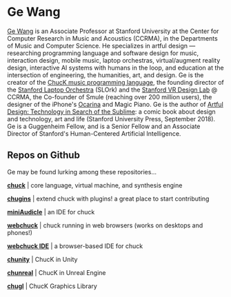 # Ge Wang #

[Ge Wang](https://ccrma.stanford.edu/~ge/) is an Associate Professor at Stanford University at the Center for Computer Research in Music and Acoustics (CCRMA), in the Departments of Music and Computer Science. He specializes in artful design — researching programming language and software design for music, interaction design, mobile music, laptop orchestras, virtual/augment reality design, interactive AI systems with humans in the loop, and education at the intersection of engineering, the humanities, art, and design. Ge is the creator of the [ChucK music programming language](https://chuck.stanford.edu/), the founding director of the [Stanford Laptop Orchestra](https://slork.stanford.edu/) (SLOrk) and the [Stanford VR Design Lab](https://xr.stanford.edu/) @ CCRMA, the Co-founder of Smule (reaching over 200 million users), the designer of the iPhone's [Ocarina](https://artful.design/ocarina/) and Magic Piano. Ge is the author of [Artful Design: Technology in Search of the Sublime](https://artful.design/): a comic book about design and technology, art and life (Stanford University Press, September 2018). Ge is a Guggenheim Fellow, and is a Senior Fellow and an Associate Director of Stanford's Human-Centered Artificial Intelligence.

## Repos on Github ##

Ge may be found lurking among these repositories...

[**chuck**](https://github.com/ccrma/chuck) | core language, virtual machine, and synthesis engine

[**chugins**](https://github.com/ccrma/chugins) | extend chuck with plugins! a great place to start contributing

[**miniAudicle**](https://github.com/ccrma/miniAudicle) | an IDE for chuck

[**webchuck**](https://github.com/ccrma/webchuck) | chuck running in web browsers (works on desktops and phones!)

[**webchuck IDE**](https://github.com/ccrma/webchuck-ide) | a browser-based IDE for chuck

[**chunity**](https://github.com/ccrma/chunity) | ChucK in Unity

[**chunreal**](https://github.com/ccrma/chunreal) | ChucK in Unreal Engine

[**chugl**](https://github.com/ccrma/chugl) | ChucK Graphics Library
